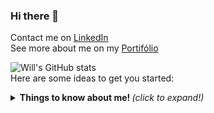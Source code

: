### Hi there 👋

Contact me on
[LinkedIn](https://www.linkedin.com/in/will-marcio)
<br>
See more about me on my 
[Portifólio](https://will-site-76600.firebaseapp.com/experience)

![Will's GitHub stats](https://github-readme-stats.vercel.app/api?username=w1ll-dev&show_icons=true&theme=algolia)
<br>
Here are some ideas to get you started:

<details>
  <summary> <b> Things to know about me! </b> <i>(click to expand!)</i> </summary>
  
  <br>
    hidden
<details>
- 🔭 I’m currently working on ...
- 🌱 I’m currently learning ...
- 👯 I’m looking to collaborate on ...
- 🤔 I’m looking for help with ...
- 💬 Ask me about ...
- 📫 How to reach me: ...
- 😄 Pronouns: ...
- ⚡ Fun fact: ...
